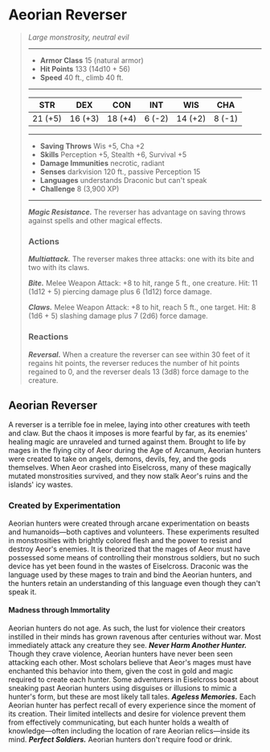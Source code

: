 # Aeorian Reverser
>*Large monstrosity, neutral evil*
>___
>- **Armor Class** 15 (natural armor)
>- **Hit Points** 133 (14d10 + 56)
>- **Speed** 40 ft., climb 40 ft.
>___
>|STR|DEX|CON|INT|WIS|CHA|
>|:---:|:---:|:---:|:---:|:---:|:---:|
>|21 (+5)|16 (+3)|18 (+4)|6 (-2)|14 (+2)|8 (-1)|
>___
>- **Saving Throws** Wis +5, Cha +2
>- **Skills** Perception +5, Stealth +6, Survival +5
>- **Damage Immunities** necrotic, radiant
>- **Senses** darkvision 120 ft., passive Perception 15
>- **Languages** understands Draconic but can't speak
>- **Challenge** 8 (3,900 XP)
>___
>***Magic Resistance.*** The reverser has advantage on saving throws against spells and other magical effects.  
>
>### Actions
>***Multiattack.*** The reverser makes three attacks: one with its bite and two with its claws.  
>
>***Bite.*** Melee Weapon Attack: +8 to hit, range 5 ft., one creature. Hit: 11 (1d12 + 5) piercing damage plus 6 (1d12) force damage.  
>
>***Claws.*** Melee Weapon Attack: +8 to hit, reach 5 ft., one target. Hit: 8 (1d6 + 5) slashing damage plus 7 (2d6) force damage.  
>
>### Reactions
>***Reversal.*** When a creature the reverser can see within 30 feet of it regains hit points, the reverser reduces the number of hit points regained to 0, and the reverser deals 13 (3d8) force damage to the creature.
## Aeorian Reverser
A reverser is a terrible foe in melee, laying into other creatures with teeth and claw. But the chaos it imposes is more fearful by far, as its enemies' healing magic are unraveled and turned against them.
Brought to life by mages in the flying city of Aeor during the Age of Arcanum, Aeorian hunters were created to take on angels, demons, devils, fey, and the gods themselves. When Aeor crashed into Eiselcross, many of these magically mutated monstrosities survived, and they now stalk Aeor's ruins and the islands' icy wastes.
### Created by Experimentation
Aeorian hunters were created through arcane experimentation on beasts and humanoids—both captives and volunteers. These experiments resulted in monstrosities with brightly colored flesh and the power to resist and destroy Aeor's enemies. It is theorized that the mages of Aeor must have possessed some means of controlling their monstrous soldiers, but no such device has yet been found in the wastes of Eiselcross. Draconic was the language used by these mages to train and bind the Aeorian hunters, and the hunters retain an understanding of this language even though they can't speak it.
#### Madness through Immortality
Aeorian hunters do not age. As such, the lust for violence their creators instilled in their minds has grown ravenous after centuries without war. Most immediately attack any creature they see.
***Never Harm Another Hunter.*** Though they crave violence, Aeorian hunters have never been seen attacking each other. Most scholars believe that Aeor's mages must have enchanted this behavior into them, given the cost in gold and magic required to create each hunter. Some adventurers in Eiselcross boast about sneaking past Aeorian hunters using disguises or illusions to mimic a hunter's form, but these are most likely tall tales.
***Ageless Memories.*** Each Aeorian hunter has perfect recall of every experience since the moment of its creation. Their limited intellects and desire for violence prevent them from effectively communicating, but each hunter holds a wealth of knowledge—often including the location of rare Aeorian relics—inside its mind.
***Perfect Soldiers.*** Aeorian hunters don't require food or drink.